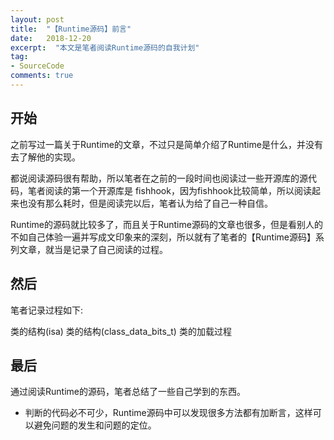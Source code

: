 ```yaml
---
layout: post
title:  "【Runtime源码】前言"
date:   2018-12-20
excerpt:  "本文是笔者阅读Runtime源码的自我计划"
tag:
- SourceCode
comments: true
---
```


## 开始
之前写过一篇关于Runtime的文章，不过只是简单介绍了Runtime是什么，并没有去了解他的实现。

都说阅读源码很有帮助，所以笔者在之前的一段时间也阅读过一些开源库的源代码，笔者阅读的第一个开源库是 fishhook，因为fishhook比较简单，所以阅读起来也没有那么耗时，但是阅读完以后，笔者认为给了自己一种自信。

Runtime的源码就比较多了，而且关于Runtime源码的文章也很多，但是看别人的不如自己体验一遍并写成文印象来的深刻，所以就有了笔者的【Runtime源码】系列文章，就当是记录了自己阅读的过程。

## 然后

笔者记录过程如下:

类的结构(isa)
类的结构(class_data_bits_t)
类的加载过程

## 最后

通过阅读Runtime的源码，笔者总结了一些自己学到的东西。

- 判断的代码必不可少，Runtime源码中可以发现很多方法都有加断言，这样可以避免问题的发生和问题的定位。



